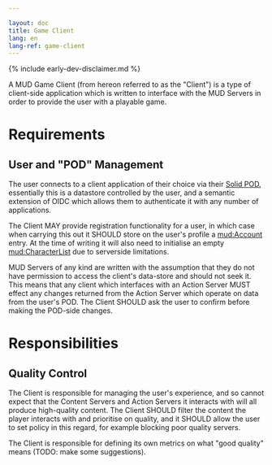 ```yaml
---

layout: doc
title: Game Client
lang: en
lang-ref: game-client
---
```


{% include early-dev-disclaimer.md %}

A MUD Game Client (from hereon referred to as the "Client") is a type of client-side application which is written to interface with the MUD Servers in order to provide the user with a playable game.

# Requirements

## User and "POD" Management

The user connects to a client application of their choice via their [Solid POD](https://solidproject.org), essentially this is a datastore controlled by the user, and a semantic extension of OIDC which allows them to authenticate it with any number of applications.

The Client MAY provide registration functionality for a user, in which case when carrying this out it SHOULD store on the user's profile a [mud:Account](https://github.com/Multi-User-Domain/vocab/blob/main/mud.ttl#L78) entry. At the time of writing it will also need to initialise an empty [mud:CharacterList](https://github.com/Multi-User-Domain/vocab/blob/main/mud.ttl#L82) due to serverside limitations.

MUD Servers of any kind are written with the assumption that they do not have permission to access the client's data-store and should not seek it. This means that any client which interfaces with an Action Server MUST effect any changes returned from the Action Server which operate on data from the user's POD. The Client SHOULD ask the user to confirm before making the POD-side changes.

# Responsibilities

## Quality Control

The Client is responsible for managing the user's experience, and so cannot expect that the Content Servers and Action Servers it interacts with will all produce high-quality content. The Client SHOULD filter the content the player interacts with and prioritise on quality, and it SHOULD allow the user to set policy in this regard, for example blocking poor quality servers.

The Client is responsible for defining its own metrics on what "good quality" means (TODO: make some suggestions).